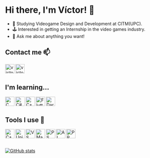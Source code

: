 # Hi there, I'm Víctor! 👋

- 🌱 Studying Videogame Design and Development at CITM(UPC).
- 🕹️ Interested in getting an Internship in the video games industry.
- 💬 Ask me about anything you want!


## Contact me 📫
[<img align="left" alt="victorzaro | Twitter" width="30px" src="https://img.icons8.com/color/344/twitter--v1.png" />][twitter]
[<img align="left" alt="victorzaro | Discord" width="30px" src="https://img.icons8.com/color/344/discord-logo.png" />][discord]

<br>
<br>

## I'm learning...
<img align="left" alt="C" width="30px" src="https://img.icons8.com/color/344/c-programming.png"/>

<img align="left" alt="C#" width="30px" src="https://img.icons8.com/color/344/c-sharp-logo.png"/>

<img align="left" alt="C++" width="30px" src="https://img.icons8.com/color/344/c-plus-plus-logo.png"/>

<img align="left" alt="Flutter" width="30px" src="https://img.icons8.com/color/344/flutter.png"/>

<img align="left" alt="Dart" width="30px" src="https://img.icons8.com/color/344/dart.png"/>

<br>
<br>

## Tools I use 🔧
<img align="left" alt= "C++" width = "30px" src = "https://img.icons8.com/color/344/github--v1.png"/>

<img align="left" alt="Unity" width="30px" src="https://img.icons8.com/color/344/unity.png"/>

<img align="left" alt="VS" width="30px" src="https://img.icons8.com/color/344/visual-studio--v2.png"/>

<img align="left" alt="Maya" width="30px" src="https://img.icons8.com/color/344/autodesk-maya.png"/>

<img align="left" alt="PS" width="30px" src="https://img.icons8.com/color/344/adobe-photoshop--v1.png"/>

<img align="left" alt="AI" width="30px" src="https://img.icons8.com/color/344/adobe-illustrator--v1.png"/>

<img align="left" alt="PP" width="30px" src="https://img.icons8.com/color/344/adobe-premiere-pro--v1.png"/>

<p>&nbsp;</p>
<p>&nbsp;</p>

[![GitHub stats](https://github-readme-stats.vercel.app/api?username=zarodev)](https://github.com/anuraghazra/github-readme-stats)
  
[twitter]: https://twitter.com/victorzaro_
[discord]: https://discord.com/users/Zaro#6083
